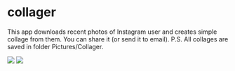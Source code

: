 collager
========
This app downloads recent photos of Instagram user and creates simple collage from them. You can share it (or send it to email).
P.S. All collages are saved in folder Pictures/Collager.

<img src=https://dl.dropboxusercontent.com/u/82949284/github/Collager/screen_1_en.png>
<img src=https://dl.dropboxusercontent.com/u/82949284/github/Collager/screen_2_en.png>
